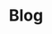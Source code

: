 ---
title: 'Blog'
layout: single
permalink: /blog/
author_profile: true
excerpt: 'You will find below a non-exhaustive list of the different projects I realized during the last years, as well as links to the source codes, if publicly available.'
header:
  overlay_image: /images/piter.jpg
  overlay_filter: 0.5 # same as adding an opacity of 0.5 to a black background
---